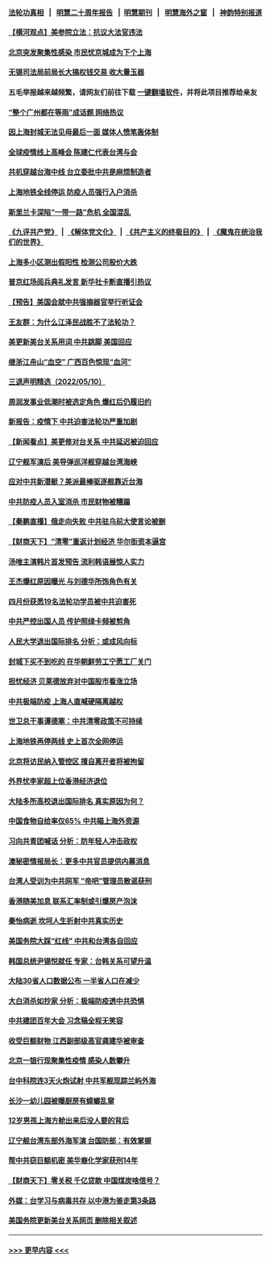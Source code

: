 #### [法轮功真相](https://github.com/gfw-breaker/truth/blob/master/README.md?t=0) &nbsp;&nbsp;|&nbsp;&nbsp; [明慧二十周年报告](https://github.com/gfw-breaker/mh-reports/blob/master/README.md?t=0) &nbsp;&nbsp;|&nbsp;&nbsp;[明慧期刊](https://github.com/gfw-breaker/mh-qikan) &nbsp;&nbsp;|&nbsp;&nbsp; [明慧海外之窗](https://github.com/gfw-breaker/mh-news/blob/master/README.md?t=0) &nbsp;&nbsp;|&nbsp;&nbsp; [神韵特别报道](https://github.com/gfw-breaker/mh-news/blob/master/shenyun.md?t=0)
#### [【横河观点】美参院立法：抗议大法官违法](../pages/nsc413/n13732500.md?t=05111701) 
#### [北京突发聚集性感染 市民忧京城成为下个上海](../pages/nsc413/n13732920.md?t=05111701) 
#### [无锡司法局前局长大搞权钱交易 收大量玉器](../pages/nsc413/n13732922.md?t=05111701) 
#### 五毛举报越来越频繁，请网友们前往下载 [一键翻墙软件](https://github.com/gfw-breaker/ssr-accounts)，并将此项目推荐给亲友
#### [“整个广州都在等雨”成话题 网络热议](../pages/nsc413/n13732931.md?t=05111701) 
#### [因上海封城无法见母最后一面 媒体人愤笔轰体制](../pages/nsc413/n13732917.md?t=05111701) 
#### [全球疫情线上高峰会 陈建仁代表台湾与会](../pages/nsc413/n13732801.md?t=05111701) 
#### [共机穿越台海中线 台立委批中共是麻烦制造者](../pages/nsc413/n13732803.md?t=05111701) 
#### [上海地铁全线停运 防疫人员强行入户消杀](../pages/nsc413/n13732933.md?t=05111701) 
#### [斯里兰卡深陷“一带一路”危机 全国混乱](../pages/nsc413/n13732915.md?t=05111701) 
#### [《九评共产党》](https://github.com/begood0513/9ping.md/blob/master/README.md) &nbsp;|&nbsp; [《解体党文化》](../../../../jtdwh.md/blob/master/README.md)  &nbsp;|&nbsp; [《共产主义的终极目的》](../../../../gczydzjmd.md/blob/master/README.md) &nbsp;|&nbsp; [《魔鬼在统治我们的世界》](../../../../mgztzwmdsj.md/blob/master/README.md) 
#### [上海多小区测出假阳性 检测公司股价大跌](../pages/nsc413/n13732743.md?t=05111701) 
#### [普京红场阅兵典礼发言 新华社卡断直播引热议](../pages/nsc413/n13732502.md?t=05111701) 
#### [【预告】美国会就中共强摘器官举行听证会](../pages/nsc413/n13732843.md?t=05111701) 
#### [王友群：为什么江泽民战胜不了法轮功？](../pages/nsc413/n13732367.md?t=05111701) 
#### [美更新美台关系用词 中共跳脚 美国回应](../pages/nsc413/n13732638.md?t=05111701) 
#### [继浙江舟山“血空” 广西百色惊现“血河”](../pages/nsc413/n13732745.md?t=05111701) 
#### [三退声明精选（2022/05/10）](../pages/nsc413/n13732747.md?t=05111701) 
#### [周润发事业低潮时被选定角色 爆红后仍履旧约](../pages/nsc413/n13732486.md?t=05111701) 
#### [新报告：疫情下 中共迫害法轮功严重加剧](../pages/nsc413/n13732612.md?t=05111701) 
#### [【新闻看点】美更修对台关系 中共延迟被迫回应](../pages/nsc413/n13732496.md?t=05111701) 
#### [辽宁舰军演后 美导弹巡洋舰穿越台湾海峡](../pages/nsc413/n13732460.md?t=05111701) 
#### [应对中共新潜艇？美派最棒驱逐舰靠近台海](../pages/nsc413/n13732480.md?t=05111701) 
#### [中共防疫人员入室消杀 市民财物被糟蹋](../pages/nsc413/n13732494.md?t=05111701) 
#### [【秦鹏直播】俄走向失败 中共驻乌前大使言论被删](../pages/nsc413/n13732487.md?t=05111701) 
#### [【财商天下】“清零”重返计划经济 华尔街资本逼宫](../pages/nsc413/n13732331.md?t=05111701) 
#### [汤唯主演韩片首发预告 流利韩语展惊人实力](../pages/nsc413/n13732417.md?t=05111701) 
#### [王杰爆红原因曝光 与刘德华所饰角色有关](../pages/nsc413/n13731611.md?t=05111701) 
#### [四月份获悉19名法轮功学员被中共迫害死](../pages/nsc413/n13731456.md?t=05111701) 
#### [中共严控出国人员 传护照绿卡频被剪角](../pages/nsc413/n13732392.md?t=05111701) 
#### [人民大学退出国际排名 分析：或成风向标](../pages/nsc413/n13732204.md?t=05111701) 
#### [封城下买不到吃的 在华朝鲜劳工宁愿工厂关门](../pages/nsc413/n13732368.md?t=05111701) 
#### [担忧经济 贝莱德放弃对中国股市看涨立场](../pages/nsc413/n13732374.md?t=05111701) 
#### [中共极端防疫 上海人直喊硬隔离越权](../pages/nsc413/n13732359.md?t=05111701) 
#### [世卫总干事谭德塞：中共清零政策不可持续](../pages/nsc413/n13732334.md?t=05111701) 
#### [上海地铁再停两线 史上首次全网停运](../pages/nsc413/n13732303.md?t=05111701) 
#### [北京将访民纳入管控区 擅自离开者将被拘留](../pages/nsc413/n13732205.md?t=05111701) 
#### [外界忧李家超上位香港经济退位](../pages/nsc413/n13732290.md?t=05111701) 
#### [大陆多所高校退出国际排名 真实原因为何？](../pages/nsc413/n13732079.md?t=05111701) 
#### [中国食物自给率仅65% 中共瞄上海外资源](../pages/nsc413/n13732272.md?t=05111701) 
#### [习向共青团喊话 分析：防年轻人冲击政权](../pages/nsc413/n13732150.md?t=05111701) 
#### [澳秘密情报局长：更多中共官员提供内幕消息](../pages/nsc413/n13732119.md?t=05111701) 
#### [台湾人受训为中共网军 “帝吧”管理员散谣获刑](../pages/nsc413/n13732240.md?t=05111701) 
#### [香港随美加息 联系汇率制或引爆房产泡沫](../pages/nsc413/n13732223.md?t=05111701) 
#### [秦怡病逝 坎坷人生折射中共真实历史](../pages/nsc413/n13731405.md?t=05111701) 
#### [美国务院大踩“红线” 中共和台湾各自回应](../pages/nsc413/n13732069.md?t=05111701) 
#### [韩国总统尹锡悦就任 专家：台韩关系可望升温](../pages/nsc413/n13732002.md?t=05111701) 
#### [大陆30省人口数据公布 一半省人口在减少](../pages/nsc413/n13732036.md?t=05111701) 
#### [大白消杀如抄家 分析：极端防疫透中共恐惧](../pages/nsc413/n13732034.md?t=05111701) 
#### [中共建团百年大会 习念稿全程无笑容](../pages/nsc413/n13731854.md?t=05111701) 
#### [收受巨额财物 江西副部级高官龚建华被审查](../pages/nsc413/n13732003.md?t=05111701) 
#### [北京一银行现聚集性疫情 感染人数攀升](../pages/nsc413/n13731998.md?t=05111701) 
#### [台中科院连3天火炮试射 中共军舰现踪兰屿外海](../pages/nsc413/n13731935.md?t=05111701) 
#### [长沙一幼儿园被曝厨房有蟑螂乱窜](../pages/nsc413/n13731916.md?t=05111701) 
#### [12岁男孩上海方舱出来后没人要的背后](../pages/nsc413/n13731879.md?t=05111701) 
#### [辽宁舰台湾东部外海军演 台国防部：有效掌握](../pages/nsc413/n13731853.md?t=05111701) 
#### [帮中共窃巨额机密 美华裔化学家获刑14年](../pages/nsc413/n13731669.md?t=05111701) 
#### [【财商天下】零关税 千亿贷款 中国煤炭啥信号？](../pages/nsc413/n13731880.md?t=05111701) 
#### [外媒：台学习与病毒共存 以中港为鉴走第3条路](../pages/nsc413/n13731833.md?t=05111701) 
#### [美国务院更新美台关系网页 删除相关叙述](../pages/nsc413/n13731622.md?t=05111701) 

----
#### [ >>> 更早内容 <<< ](../indexes/nsc413-earlier.md)

